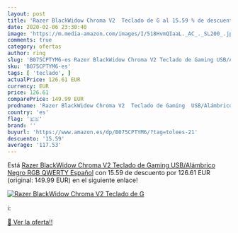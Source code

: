 ```yaml
---
layout: post
title: 'Razer BlackWidow Chroma V2  Teclado de G al 15.59 % de descuento'
date: 2020-02-06 23:30:40
image: 'https://m.media-amazon.com/images/I/518HvmQIaaL._AC_._SL200_.jpg'
comments: true
category: ofertas
author: ring
slug: 'B075CPTYM6-es Razer BlackWidow Chroma V2 Teclado de Gaming USB/Alámbrico...'
sku: 'B075CPTYM6-es'
tags: [ 'teclado', ]
actualPrice: 126.61 EUR
currency: EUR
price: 126.61
comparePrice: 149.99 EUR
prodname: 'Razer BlackWidow Chroma V2  Teclado de Gaming  USB/Alámbrico  Negro RGB  QWERTY Español'
country: 'es'
flag: '🇪🇸'
brand: ''
buyurl: 'https://www.amazon.es/dp/B075CPTYM6/?tag=tolees-21'
descuento: '15.59'
average: '117.53'
---
```


Está [Razer BlackWidow Chroma V2  Teclado de Gaming  USB/Alámbrico  Negro RGB  QWERTY Español](https://www.amazon.es/dp/B075CPTYM6/?tag=tolees-21) con 15.59 de descuento por 126.61 EUR (original: 149.99 EUR) en el siguiente enlace!

[![Razer BlackWidow Chroma V2  Teclado de G](https://m.media-amazon.com/images/I/518HvmQIaaL._AC_._SL200_.jpg)](https://www.amazon.es/dp/B075CPTYM6/?tag=tolees-21)

ℹ️:


[🛒 Ver la oferta!!](https://www.amazon.es/dp/B075CPTYM6/?tag=tolees-21)
